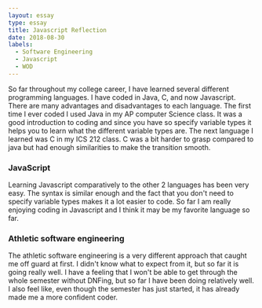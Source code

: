 ```yaml
---
layout: essay
type: essay
title: Javascript Reflection
date: 2018-08-30
labels:
  - Software Engineering
  - Javascript
  - WOD
---
```


So far throughout my college career, I have learned several different programming languages. I have coded in Java, C, and now Javascript. There are many advantages and disadvantages to each language. The first time I ever coded I used Java in my AP computer Science class. It was a good introduction to coding and since you have so specify variable types it helps you to learn what the different variable types are. The next language I learned was C in my ICS 212 class. C was a bit harder to grasp compared to java but had enough similarities to make the transition smooth. 
### JavaScript
Learning Javascript comparatively to the other 2 languages has been very easy. The syntax is similar enough and the fact that you don't need to specify variable types makes it a lot easier to code. So far I am really enjoying coding in Javascript and I think it may be my favorite language so far.
### Athletic software engineering
The athletic software engineering is a very different approach that caught me off guard at first. I didn't know what to expect from it, but so far it is going really well. I have a feeling that I won't be able to get through the whole semester without DNFing, but so far I have been doing relatively well. I also feel like, even though the semester has just started, it has already made me a more confident coder.
